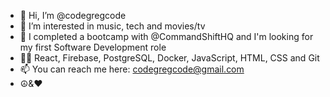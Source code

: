 - 👋 Hi, I’m @codegregcode
- 👀 I’m interested in music, tech and movies/tv
- 🌱 I completed a bootcamp with @CommandShiftHQ and I'm looking for my first Software Development role
- 🤹‍♂️ React, Firebase, PostgreSQL, Docker, JavaScript, HTML, CSS and Git
- 📫 You can reach me here: codegregcode@gmail.com
- ☮️&❤️

<!---
codegregcode/codegregcode is a ✨ special ✨ repository because its `README.md` (this file) appears on your GitHub profile.
You can click the Preview link to take a look at your changes.
--->
